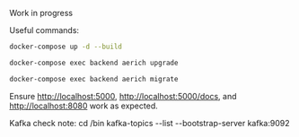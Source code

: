 Work in progress

Useful commands:
```sh
docker-compose up -d --build
```
```sh
docker-compose exec backend aerich upgrade
```
```sh
docker-compose exec backend aerich migrate
```
Ensure [http://localhost:5000](http://localhost:5000), [http://localhost:5000/docs](http://localhost:5000/docs), and [http://localhost:8080](http://localhost:8080) work as expected.

Kafka check note:
cd /bin
kafka-topics --list --bootstrap-server kafka:9092